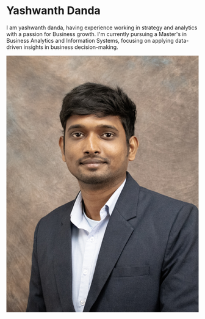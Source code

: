 # Yashwanth Danda

I am yashwanth danda, having experience working in strategy and analytics with a passion for Business growth. I'm currently pursuing a Master's in Business Analytics and Information Systems, focusing on applying data-driven insights in business decision-making.

![Yashwanth Danda](yashwanth-image.jpg)
